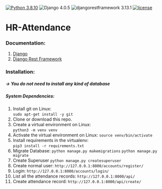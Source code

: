 [![Python 3.8.10](https://img.shields.io/badge/python-3.8.10-yellow.svg)](https://www.python.org/downloads/release/python-360/)
![Django 4.0.5](https://img.shields.io/badge/Django-4.0.5-green.svg)
![djangorestframework 3.13.1](https://img.shields.io/badge/djangorestframework-3.13.1-red.svg)
[![license](https://img.shields.io/github/license/DAVFoundation/captain-n3m0.svg?style=flat-square)](https://github.com/mahmoudabuelnaga/HR-Attendance/blob/main/LICENSE)
<!-- ![Build](https://github.com/thomas545/ecommerce_api/workflows/Django CI/badge.svg?branch=master) -->

# HR-Attendance
### Documentation:

1. [Django](https://docs.djangoproject.com/en/2.0/releases/2.0/)
2. [Django Rest Framework](https://www.django-rest-framework.org/)

### Installation:

##### -> You do not need to install any kind of database

##### System Dependencies:

1. Install git on Linux:  
`sudo apt-get install -y git`
2. Clone or download this repo.
3. Create a virtual environment on Linux:  
`python3 -m venv venv`
4. Activate the virtual environment on Linux:
`source venv/bin/activate`
5. Install requirements in the virtualenv:  
`pip3 install -r requirements.txt`
6. Migrate Database:
`python manage.py makemigrations`
`python manage.py migrate`
7. Create Superuser
`python manage.py createsuperuser`
8. Create normal user:
`http://127.0.0.1:8000/accounts/register/`
9. Login:
`http://127.0.0.1:8000/accounts/login/`
10. List all the attendance records:
`http://127.0.0.1:8000/api/`
11. Create attendance record:
`http://127.0.0.1:8000/api/create/`

